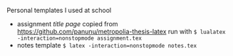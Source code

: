 Personal templates I used at school

- assignment *title page* copied from
https://github.com/panunu/metropolia-thesis-latex
run with
```$ lualatex -interaction=nonstopmode assignment.tex```
- notes template
```$ latex -interaction=nonstopmode notes.tex``` 

